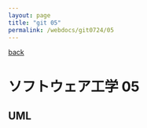 ```yaml
---
layout: page
title: "git 05"
permalink: /webdocs/git0724/05
---
```


[back](/webdocs/git0724)

# ソフトウェア工学 05

## UML